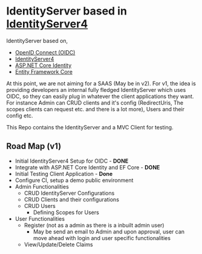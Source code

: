 # IdentityServer based in [IdentityServer4](http://docs.identityserver.io/en/release/) 

IdentityServer based on,
* [OpenID Connect (OIDC)](http://openid.net/connect/)
* [IdentityServer4](http://docs.identityserver.io/en/release/)
* [ASP.NET Core Identity](https://docs.microsoft.com/en-us/aspnet/core/security/authentication/identity) 
* [Entity Framework Core](https://docs.microsoft.com/en-us/ef/core/)

At this point, we are not aiming for a SAAS (May be in v2). For v1, the idea is providing developers an internal fully fledged IdentityServer which uses OIDC, so they can easily plug in whatever the client applications they want. For instance Admin can CRUD clients and it's config (RedirectUris, The scopes clients can request etc. and there is a lot more), Users and their config etc.

This Repo contains the IdentityServer and a MVC Client for testing.

## Road Map (v1)

* Initial IdentityServer4 Setup for OIDC - **DONE**
* Integrate with ASP.NET Core Identity and EF Core - **DONE**
* Initial Testing Client Application - **Done**
* Configure CI, setup a demo public environment
* Admin Functionalities
    * CRUD IdentityServer Configurations
    * CRUD Clients and their configurations
    * CRUD Users
        * Defining Scopes for Users
* User Functionalities
    * Register (not as a admin as there is a inbuilt admin user)
        * May be send an email to Admin and upon approval, user can move ahead with login and user specific functionalities
    * View/Update/Delete Claims
